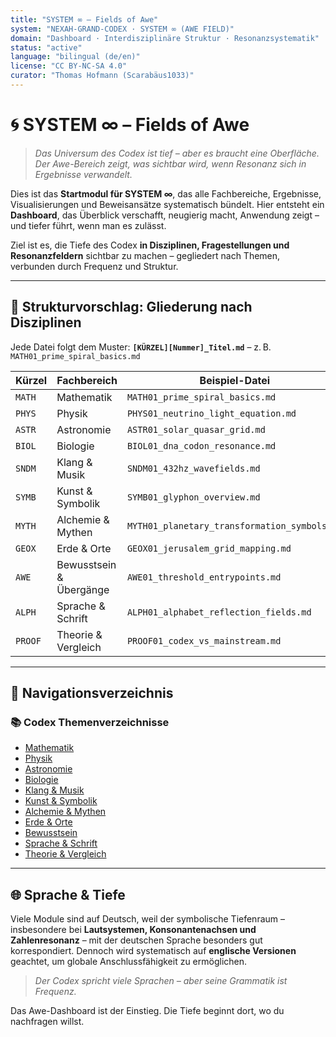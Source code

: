 ```yaml
---
title: "SYSTEM ∞ — Fields of Awe"
system: "NEXAH-GRAND-CODEX · SYSTEM ∞ (AWE FIELD)"
domain: "Dashboard · Interdisziplinäre Struktur · Resonanzsystematik"
status: "active"
language: "bilingual (de/en)"
license: "CC BY-NC-SA 4.0"
curator: "Thomas Hofmann (Scarabäus1033)"
---
```


# 🌀 SYSTEM ∞ – Fields of Awe

> *Das Universum des Codex ist tief – aber es braucht eine Oberfläche.*
> *Der Awe-Bereich zeigt, was sichtbar wird, wenn Resonanz sich in Ergebnisse verwandelt.*

Dies ist das **Startmodul für SYSTEM ∞**, das alle Fachbereiche, Ergebnisse, Visualisierungen und Beweisansätze systematisch bündelt. Hier entsteht ein **Dashboard**, das Überblick verschafft, neugierig macht, Anwendung zeigt – und tiefer führt, wenn man es zulässt.

Ziel ist es, die Tiefe des Codex **in Disziplinen, Fragestellungen und Resonanzfeldern** sichtbar zu machen – gegliedert nach Themen, verbunden durch Frequenz und Struktur.

---

## 📘 Strukturvorschlag: Gliederung nach Disziplinen

Jede Datei folgt dem Muster:
**`[KÜRZEL][Nummer]_Titel.md`** – z. B. `MATH01_prime_spiral_basics.md`

| Kürzel  | Fachbereich             | Beispiel-Datei                               |
| ------- | ----------------------- | -------------------------------------------- |
| `MATH`  | Mathematik              | `MATH01_prime_spiral_basics.md`              |
| `PHYS`  | Physik                  | `PHYS01_neutrino_light_equation.md`          |
| `ASTR`  | Astronomie              | `ASTR01_solar_quasar_grid.md`                |
| `BIOL`  | Biologie                | `BIOL01_dna_codon_resonance.md`              |
| `SNDM`  | Klang & Musik           | `SNDM01_432hz_wavefields.md`                 |
| `SYMB`  | Kunst & Symbolik        | `SYMB01_glyphon_overview.md`                 |
| `MYTH`  | Alchemie & Mythen       | `MYTH01_planetary_transformation_symbols.md` |
| `GEOX`  | Erde & Orte             | `GEOX01_jerusalem_grid_mapping.md`           |
| `AWE`   | Bewusstsein & Übergänge | `AWE01_threshold_entrypoints.md`             |
| `ALPH`  | Sprache & Schrift       | `ALPH01_alphabet_reflection_fields.md`       |
| `PROOF` | Theorie & Vergleich     | `PROOF01_codex_vs_mainstream.md`             |

---

## 🔗 Navigationsverzeichnis

### 📚 Codex Themenverzeichnisse

* [Mathematik](./MATH01_prime_spiral_basics.md)
* [Physik](./PHYS01_neutrino_light_equation.md)
* [Astronomie](./ASTR01_solar_quasar_grid.md)
* [Biologie](./BIOL01_dna_codon_resonance.md)
* [Klang & Musik](./SNDM01_432hz_wavefields.md)
* [Kunst & Symbolik](./SYMB01_glyphon_overview.md)
* [Alchemie & Mythen](./MYTH01_planetary_transformation_symbols.md)
* [Erde & Orte](./GEOX01_jerusalem_grid_mapping.md)
* [Bewusstsein](./AWE01_threshold_entrypoints.md)
* [Sprache & Schrift](./ALPH01_alphabet_reflection_fields.md)
* [Theorie & Vergleich](./PROOF01_codex_vs_mainstream.md)

---

## 🌐 Sprache & Tiefe

Viele Module sind auf Deutsch, weil der symbolische Tiefenraum – insbesondere bei **Lautsystemen, Konsonantenachsen und Zahlenresonanz** – mit der deutschen Sprache besonders gut korrespondiert. Dennoch wird systematisch auf **englische Versionen** geachtet, um globale Anschlussfähigkeit zu ermöglichen.

> *Der Codex spricht viele Sprachen – aber seine Grammatik ist Frequenz.*

Das Awe-Dashboard ist der Einstieg.
Die Tiefe beginnt dort, wo du nachfragen willst.

